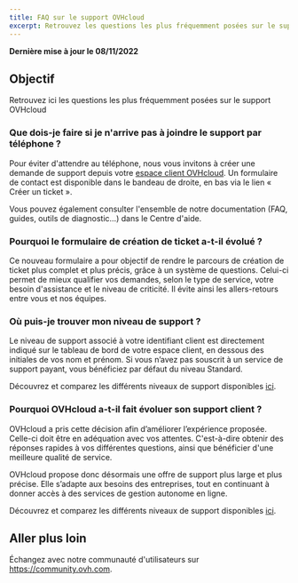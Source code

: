 ```yaml
---
title: FAQ sur le support OVHcloud
excerpt: Retrouvez les questions les plus fréquemment posées sur le support OVHcloud
---
```


**Dernière mise à jour le 08/11/2022** 

## Objectif

Retrouvez ici les questions les plus fréquemment posées sur le support OVHcloud

### Que dois-je faire si je n'arrive pas à joindre le support par téléphone ?

Pour éviter d'attendre au téléphone, nous vous invitons à créer une demande de support depuis votre [espace client OVHcloud](https://ca.ovh.com/auth/?action=gotomanager&from=https://www.ovh.com/ca/fr/&ovhSubsidiary=qc). Un formulaire de contact est disponible dans le bandeau de droite, en bas via le lien « Créer un ticket ».

Vous pouvez également consulter l'ensemble de notre documentation (FAQ, guides, outils de diagnostic…) dans le Centre d'aide.

### Pourquoi le formulaire de création de ticket a-t-il évolué ?

Ce nouveau formulaire a pour objectif de rendre le parcours de création de ticket plus complet et plus précis, grâce à un système de questions. Celui-ci permet de mieux qualifier vos demandes, selon le type de service, votre besoin d'assistance et le niveau de criticité. Il évite ainsi les allers-retours entre vous et nos équipes.

### Où puis-je trouver mon niveau de support ?

Le niveau de support associé à votre identifiant client est directement indiqué sur le tableau de bord de votre espace client, en dessous des initiales de vos nom et prénom. Si vous n’avez pas souscrit à un service de support payant, vous bénéficiez par défaut du niveau Standard.

Découvrez et comparez les différents niveaux de support disponibles [ici](https://www.ovhcloud.com/fr-ca/support-levels/).

### Pourquoi OVHcloud a-t-il fait évoluer son support client ?

OVHcloud a pris cette décision afin d’améliorer l’expérience proposée. Celle-ci doit être en adéquation avec vos attentes. C'est-à-dire obtenir des réponses rapides à vos différentes questions, ainsi que bénéficier d'une meilleure qualité de service.

OVHcloud propose donc désormais une offre de support plus large et plus précise. Elle s’adapte aux besoins des entreprises, tout en continuant à donner accès à des services de gestion autonome en ligne.

Découvrez et comparez les différents niveaux de support disponibles [ici](https://www.ovhcloud.com/fr-ca/support-levels/).

## Aller plus loin

Échangez avec notre communauté d'utilisateurs sur <https://community.ovh.com>.
